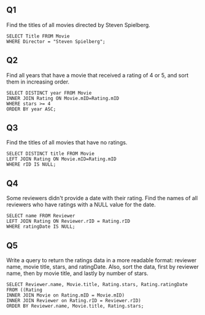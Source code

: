 ## Q1
Find the titles of all movies directed by Steven Spielberg.

    SELECT Title FROM Movie
    WHERE Director = "Steven Spielberg";

## Q2
Find all years that have a movie that received a rating of 4 or 5, and sort them in increasing order. 

    SELECT DISTINCT year FROM Movie
    INNER JOIN Rating ON Movie.mID=Rating.mID
    WHERE stars >= 4
    ORDER BY year ASC;

## Q3
Find the titles of all movies that have no ratings. 

    SELECT DISTINCT title FROM Movie
    LEFT JOIN Rating ON Movie.mID=Rating.mID
    WHERE rID IS NULL;

## Q4
Some reviewers didn't provide a date with their rating. Find the names of all reviewers who have ratings with a NULL value for the date. 

    SELECT name FROM Reviewer
    LEFT JOIN Rating ON Reviewer.rID = Rating.rID
    WHERE ratingDate IS NULL;

## Q5
Write a query to return the ratings data in a more readable format: reviewer name, movie title, stars, and ratingDate. Also, sort the data, first by reviewer name, then by movie title, and lastly by number of stars. 

    SELECT Reviewer.name, Movie.title, Rating.stars, Rating.ratingDate  FROM ((Rating
    INNER JOIN Movie on Rating.mID = Movie.mID)
    INNER JOIN Reviewer on Rating.rID = Reviewer.rID)
    ORDER BY Reviewer.name, Movie.title, Rating.stars;